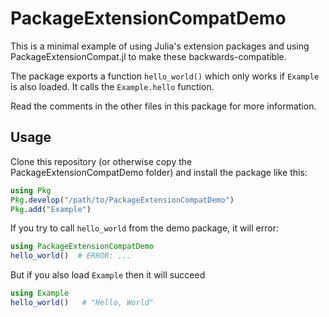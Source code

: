 # PackageExtensionCompatDemo

This is a minimal example of using Julia's extension packages and using
PackageExtensionCompat.jl to make these backwards-compatible.

The package exports a function `hello_world()` which only works if `Example` is also loaded.
It calls the `Example.hello` function.

Read the comments in the other files in this package for more information.

## Usage

Clone this repository (or otherwise copy the PackageExtensionCompatDemo folder) and install
the package like this:

```julia
using Pkg
Pkg.develop("/path/to/PackageExtensionCompatDemo")
Pkg.add("Example")
```

If you try to call `hello_world` from the demo package, it will error:

```julia
using PackageExtensionCompatDemo
hello_world()  # ERROR: ...
```

But if you also load `Example` then it will succeed
```julia
using Example
hello_world()   # "Hello, World"
```
